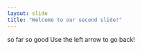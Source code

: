 ```yaml
---
layout: slide
title: "Welcome to our second slide!"
---
```

so far so good
Use the left arrow to go back!

